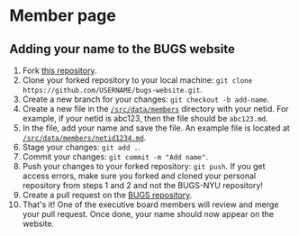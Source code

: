 # Member page

## Adding your name to the BUGS website

1. Fork [this repository](https://github.com/BUGS-NYU/bugs-nyu.github.io/fork).
1. Clone your forked repository to your local machine: `git clone https://github.com/USERNAME/bugs-website.git`.
1. Create a new branch for your changes: `git checkout -b add-name`.
1. Create a new file in the [`/src/data/members`](/src/data/members) directory with your netid. For example, if your netid is abc123, then the file should be `abc123.md`.
1. In the file, add your name and save the file. An example file is located at [`/src/data/members/netid1234.md`](/src/data/members/netid1234.md).
1. Stage your changes: `git add .`.
1. Commit your changes: `git commit -m "Add name"`.
1. Push your changes to your forked repository: `git push`. If you get access errors, make sure you forked and cloned your personal repository from steps 1 and 2 and not the BUGS-NYU repository!
1. Create a pull request on the [BUGS repository](https://github.com/BUGS-NYU/bugs-nyu.github.io/pulls).
1. That's it! One of the executive board members will review and merge your pull request. Once done, your name should now appear on the website.
